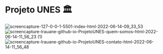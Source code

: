 # Projeto UNES 🏛️
![screencapture-127-0-0-1-5501-index-html-2022-06-14-09_33_53](https://user-images.githubusercontent.com/102835801/173609701-f068570a-6c73-47c3-92b4-3123b6215d58.png)
![screencapture-lrauane-github-io-ProjetoUNES-quem-somos-html-2022-06-14-11_56_23 (1)](https://user-images.githubusercontent.com/102835801/173609757-fcbe2699-d2a7-4450-87eb-9155d5869e10.png)
![screencapture-lrauane-github-io-ProjetoUNES-contato-html-2022-06-14-11_56_48](https://user-images.githubusercontent.com/102835801/173609786-39522f89-6569-4393-a3d6-f48c3ca24cba.png)




